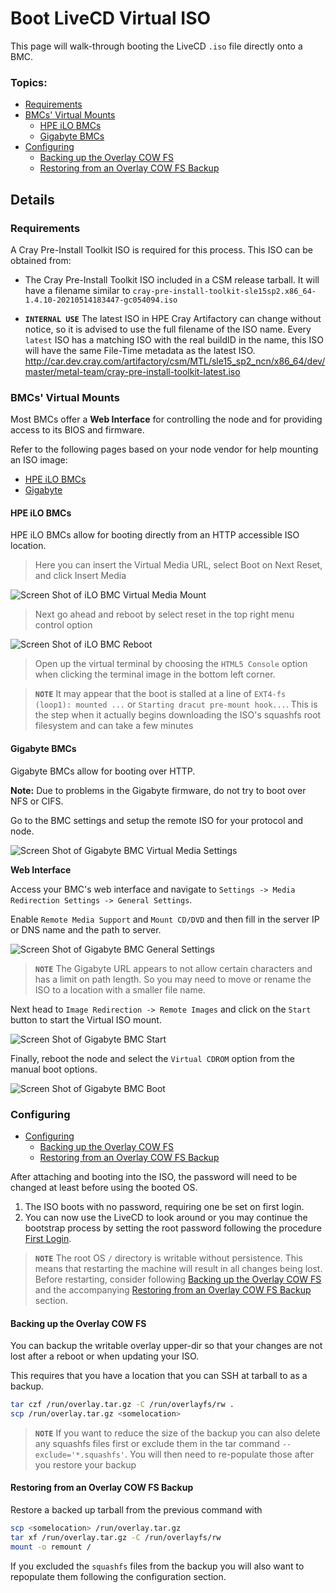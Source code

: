 # Boot LiveCD Virtual ISO 

This page will walk-through booting the LiveCD `.iso` file directly onto a BMC.

### Topics:

* [Requirements](#requirements)
* [BMCs' Virtual Mounts](#bmcs-virtual-mounts)
  * [HPE iLO BMCs](#hpe-ilo-bmcs)
  * [Gigabyte BMCs](#gigabyte-bmcs)
* [Configuring](#configuring)
   * [Backing up the Overlay COW FS](#backing-up-the-overlay-cow-fs)
   * [Restoring from an Overlay COW FS Backup](#restoring-from-an-overlay-cow-fs-backup)

## Details

<a name="requirements"></a>   
### Requirements

A Cray Pre-Install Toolkit ISO is required for this process. This ISO can be obtained from:

- The Cray Pre-Install Toolkit ISO included in a CSM release tarball.  It will have a filename similar to
  `cray-pre-install-toolkit-sle15sp2.x86_64-1.4.10-20210514183447-gc054094.iso`

- **`INTERNAL USE`** The latest ISO in HPE Cray Artifactory can change without notice, so it is advised to use the full filename of the ISO name. Every `latest` ISO has a matching ISO with the real buildID in the name, this ISO will have the same File-Time metadata as the latest ISO.
  http://car.dev.cray.com/artifactory/csm/MTL/sle15_sp2_ncn/x86_64/dev/master/metal-team/cray-pre-install-toolkit-latest.iso

<a name="bmcs-virtual-mounts"></a>
### BMCs' Virtual Mounts

Most BMCs offer a **Web Interface** for controlling the node and for providing access to its BIOS and firmware. 

Refer to the following pages based on your node vendor for help mounting an ISO image:

* [HPE iLO BMCs](#hpe-ilo-bmcs)
* [Gigabyte](#gigabyte-bmcs)

<a name="hpe-ilo-bmcs"></a>
#### HPE iLO BMCs

HPE iLO BMCs allow for booting directly from an HTTP accessible ISO location.

> Here you can insert the Virtual Media URL, select Boot on Next Reset, and click Insert Media

![Screen Shot of iLO BMC Virtual Media Mount](../img/bmc-virtual-media-ilo.png)

> Next go ahead and reboot by select reset in the top right menu control option

![Screen Shot of iLO BMC Reboot](../img/bmc-reboot-ilo.png)

> Open up the virtual terminal by choosing the `HTML5 Console` option when clicking the terminal image in the bottom left corner.

> **`NOTE`** It may appear that the boot is stalled at a line of `EXT4-fs (loop1): mounted ...` or `Starting dracut pre-mount hook...`. This is the step when it actually begins downloading the ISO's squashfs root filesystem and can take a few minutes

<a name="gigabyte-bmcs"></a>
#### Gigabyte BMCs

Gigabyte BMCs allow for booting over HTTP.

**Note:** Due to problems in the Gigabyte firmware, do not try to boot over NFS or CIFS. 

Go to the BMC settings and setup the remote ISO for your protocol and node.

![Screen Shot of Gigabyte BMC Virtual Media Settings](../img/bmc-virtual-media-gigabyte-settings.png)

**Web Interface**

Access your BMC's web interface and navigate to `Settings -> Media Redirection Settings -> General Settings`.

Enable `Remote Media Support` and `Mount CD/DVD` and then fill in the server IP or DNS name and the path to server.

![Screen Shot of Gigabyte BMC General Settings](../img/bmc-virtual-media-settings-gigabyte.png)

> **`NOTE`** The Gigabyte URL appears to not allow certain characters and has a limit on path length. So you may need to move or rename the ISO to a location with a smaller file name.

Next head to `Image Redirection -> Remote Images` and click on the `Start` button to start the Virtual ISO mount.

![Screen Shot of Gigabyte BMC Start](../img/bmc-virtual-media-start-gigabyte.png)

Finally, reboot the node and select the `Virtual CDROM` option from the manual boot options.

![Screen Shot of Gigabyte BMC Boot](../img/bmc-virtual-media-boot-gigabyte.png)

<a name="configuring"></a>
### Configuring

* [Configuring](#configuring)
   * [Backing up the Overlay COW FS](#backing-up-the-overlay-cow-fs)
   * [Restoring from an Overlay COW FS Backup](#restoring-from-an-overlay-cow-fs-backup)


After attaching and booting into the ISO, the password will need to be changed at least before using 
the booted OS.

1. The ISO boots with no password, requiring one be set on first login.
2. You can now use the LiveCD to look around or you may continue the bootstrap process by setting the root password
following the procedure [First Login](bootstrap_livecd_remote_iso.md#first-login).


> **`NOTE`** The root OS `/` directory is writable without persistence. This means that restarting the machine will result in all changes being lost. Before restarting, consider following [Backing up the Overlay COW FS](#backing-up-the-overlay-cow-fs) and the accompanying [Restoring from an Overlay COW FS Backup](#restoring-from-an-overlay-cow-fs-backup) section.

<a name="backing-up-the-overlay-cow-fs"></a>
#### Backing up the Overlay COW FS

You can backup the writable overlay upper-dir so that your changes are not lost after a reboot or when updating your ISO.

This requires that you have a location that you can SSH at tarball to as a backup.

```bash
tar czf /run/overlay.tar.gz -C /run/overlayfs/rw .
scp /run/overlay.tar.gz <somelocation>
```
> **`NOTE`** If you want to reduce the size of the backup you can also delete any squashfs files first or exclude them in the tar command `--exclude='*.squashfs'`. You will then need to re-populate those after you restore your backup


<a name="restoring-from-an-overlay-cow-fs-backup"></a>
#### Restoring from an Overlay COW FS Backup

Restore a backed up tarball from the previous command with

```bash
scp <somelocation> /run/overlay.tar.gz
tar xf /run/overlay.tar.gz -C /run/overlayfs/rw
mount -o remount /
```

If you excluded the `squashfs` files from the backup you will also want to repopulate them following the configuration section.

